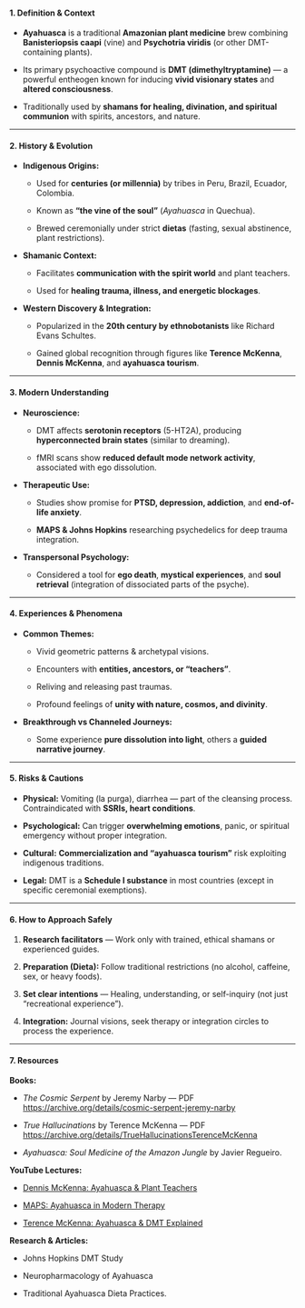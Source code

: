 #### **1. Definition & Context**

- **Ayahuasca** is a traditional **Amazonian plant medicine** brew combining **Banisteriopsis caapi** (vine) and **Psychotria viridis** (or other DMT-containing plants).
    
- Its primary psychoactive compound is **DMT (dimethyltryptamine)** — a powerful entheogen known for inducing **vivid visionary states** and **altered consciousness**.
    
- Traditionally used by **shamans for healing, divination, and spiritual communion** with spirits, ancestors, and nature.
    

---

#### **2. History & Evolution**

- **Indigenous Origins:**
    
    - Used for **centuries (or millennia)** by tribes in Peru, Brazil, Ecuador, Colombia.
        
    - Known as **“the vine of the soul”** (_Ayahuasca_ in Quechua).
        
    - Brewed ceremonially under strict **dietas** (fasting, sexual abstinence, plant restrictions).
        
- **Shamanic Context:**
    
    - Facilitates **communication with the spirit world** and plant teachers.
        
    - Used for **healing trauma, illness, and energetic blockages**.
        
- **Western Discovery & Integration:**
    
    - Popularized in the **20th century by ethnobotanists** like Richard Evans Schultes.
        
    - Gained global recognition through figures like **Terence McKenna**, **Dennis McKenna**, and **ayahuasca tourism**.
        

---

#### **3. Modern Understanding**

- **Neuroscience:**
    
    - DMT affects **serotonin receptors** (5-HT2A), producing **hyperconnected brain states** (similar to dreaming).
        
    - fMRI scans show **reduced default mode network activity**, associated with ego dissolution.
        
- **Therapeutic Use:**
    
    - Studies show promise for **PTSD, depression, addiction**, and **end-of-life anxiety**.
        
    - **MAPS & Johns Hopkins** researching psychedelics for deep trauma integration.
        
- **Transpersonal Psychology:**
    
    - Considered a tool for **ego death**, **mystical experiences**, and **soul retrieval** (integration of dissociated parts of the psyche).
        

---

#### **4. Experiences & Phenomena**

- **Common Themes:**
    
    - Vivid geometric patterns & archetypal visions.
        
    - Encounters with **entities, ancestors, or “teachers”**.
        
    - Reliving and releasing past traumas.
        
    - Profound feelings of **unity with nature, cosmos, and divinity**.
        
- **Breakthrough vs Channeled Journeys:**
    
    - Some experience **pure dissolution into light**, others a **guided narrative journey**.
        

---

#### **5. Risks & Cautions**

- **Physical:** Vomiting (la purga), diarrhea — part of the cleansing process. Contraindicated with **SSRIs, heart conditions**.
    
- **Psychological:** Can trigger **overwhelming emotions**, panic, or spiritual emergency without proper integration.
    
- **Cultural:** **Commercialization and “ayahuasca tourism”** risk exploiting indigenous traditions.
    
- **Legal:** DMT is a **Schedule I substance** in most countries (except in specific ceremonial exemptions).
    

---

#### **6. How to Approach Safely**

1. **Research facilitators** — Work only with trained, ethical shamans or experienced guides.
    
2. **Preparation (Dieta):** Follow traditional restrictions (no alcohol, caffeine, sex, or heavy foods).
    
3. **Set clear intentions** — Healing, understanding, or self-inquiry (not just “recreational experience”).
    
4. **Integration:** Journal visions, seek therapy or integration circles to process the experience.
    

---

#### **7. Resources**

**Books:**

- _The Cosmic Serpent_ by Jeremy Narby — PDF https://archive.org/details/cosmic-serpent-jeremy-narby
    
- _True Hallucinations_ by Terence McKenna — PDF https://archive.org/details/TrueHallucinationsTerenceMcKenna
    
- _Ayahuasca: Soul Medicine of the Amazon Jungle_ by Javier Regueiro.
    

**YouTube Lectures:**

- [Dennis McKenna: Ayahuasca & Plant Teachers](https://www.youtube.com/watch?v=sxj2gUEO2Tg)
    
- [MAPS: Ayahuasca in Modern Therapy](https://www.youtube.com/watch?v=dKy-0w1fdnI)
    
- [Terence McKenna: Ayahuasca & DMT Explained](https://www.youtube.com/watch?v=2HRrqVhIvkw)
    

**Research & Articles:**

- Johns Hopkins DMT Study
    
- Neuropharmacology of Ayahuasca
    
- Traditional Ayahuasca Dieta Practices.